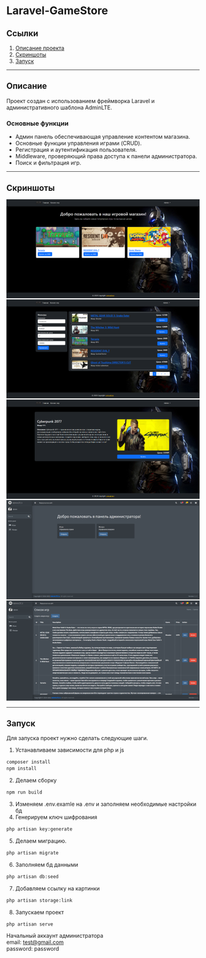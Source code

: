 # Laravel-GameStore

## Ссылки
1. [Описание проекта](#description)
2. [Скриншоты](#screenshots)
3. [Запуск](#start)


___
<a id="description"></a>
## Описание
Проект создан с использованием фреймворка Laravel
и административного шаблона AdminLTE.
### Основные функции
* Админ панель обеспечивающая управление контентом магазина.
* Основные функции управления играми (CRUD).
* Регистрация и аутентификация пользователя.
* Middleware, проверяющий права доступа к панели администратора.
* Поиск и фильтрация игр.

___
<a id="screenshots"></a>
## Скриншоты
![Image alt](img/1.png)
![Image alt](img/2.png) 
![Image alt](img/3.png)
![Image alt](img/4.png)
![Image alt](img/5.png)
___
<a id="start"></a>
## Запуск
Для запуска проект нужно сделать следующие шаги.
1. Устанавливаем зависимости для php и js
```bash
composer install
npm install
```
2. Делаем сборку
```bash
npm run build
```
3. Изменяем .env.examle на .env и заполняем необходимые настройки бд
4. Генерируем ключ шифрования
```bash
php artisan key:generate
```
5. Делаем миграцию.
```bash
php artisan migrate
```
6. Заполняем бд данными
```bash
php artisan db:seed
```
7. Добавляем ссылку на картинки
```bash
php artisan storage:link
```
8. Запускаем проект
```bash
php artisan serve
```

Начальный аккаунт администратора  
email: test@gmail.com  
password: password
